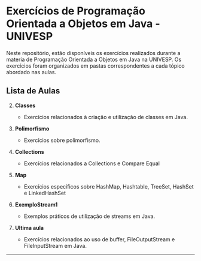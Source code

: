 # Exercícios de Programação Orientada a Objetos em Java - UNIVESP

Neste repositório, estão disponíveis os exercícios realizados durante a materia de Programação Orientada a Objetos em Java na UNIVESP. Os exercícios foram organizados em pastas correspondentes a cada tópico abordado nas aulas.

## Lista de Aulas 

2. **Classes**
   - Exercícios relacionados à criação e utilização de classes em Java.

3. **Polimorfismo**
   - Exercícios sobre polimorfismo.

4. **Collections**
   - Exercícios relacionados a Collections e Compare Equal

5. **Map**
   - Exercícios específicos sobre HashMap, Hashtable, TreeSet, HashSet e LinkedHashSet

7. **ExemploStream1**
   - Exemplos práticos de utilização de streams em Java.

8. **Ultima aula**
   - Exercícios relacionados ao uso de buffer, FileOutputStream e FileInputStream em Java.

---
